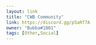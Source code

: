 ```yaml
---
layout: link
title: "CWB Community"
link: https://discord.gg/p5aRf7A
owner: "Bubba#1801"
tags: [Other,Social]
---
```

